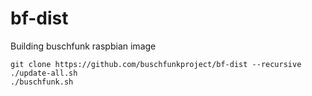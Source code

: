 # bf-dist
Building buschfunk raspbian image

```
git clone https://github.com/buschfunkproject/bf-dist --recursive
./update-all.sh
./buschfunk.sh
```

